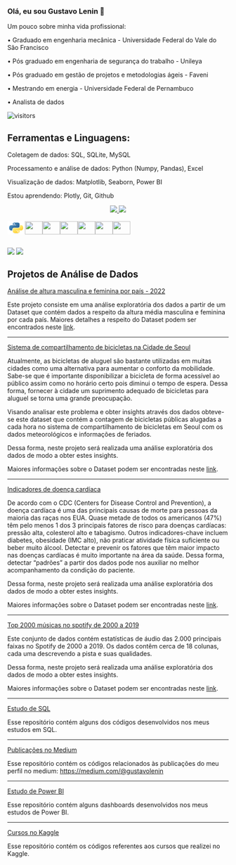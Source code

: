 ### Olá, eu sou Gustavo Lenin 👋

Um pouco sobre minha vida profissional:

• Graduado em engenharia mecânica - Universidade Federal do Vale do São Francisco

• Pós graduado em engenharia de segurança do trabalho - Unileya

• Pós graduado em gestão de projetos e metodologias ágeis - Faveni

• Mestrando em energia - Universidade Federal de Pernambuco

• Analista de dados

![visitors](https://visitor-badge.laobi.icu/badge?page_id=gustavo.lenin)

## Ferramentas e Linguagens:

Coletagem de dados: SQL, SQLite, MySQL

Processamento e análise de dados: Python (Numpy, Pandas), Excel

Visualização de dados: Matplotlib, Seaborn, Power BI

Estou aprendendo: Plotly, Git, Github

<div align="center">
  <a href="https://github.com/gustavolenin">
  <img height="180em" src="https://github-readme-stats.vercel.app/api?username=gustavolenin&show_icons=true&theme=github_dark&include_all_commits=true&count_private=true"/>
  <img height="180em" src="https://github-readme-stats.vercel.app/api/top-langs/?username=gustavolenin&layout=compact&langs_count=7&theme=github_dark"/>
</div>
<div style="display: inline_block"><br>        
<img align="center" alt="Rafa-Python" height="30" width="40" src="https://raw.githubusercontent.com/devicons/devicon/master/icons/python/python-original.svg"><img align="center" link rel="stylesheet" height="30" width="40" src="https://cdn.jsdelivr.net/gh/devicons/devicon/icons/matlab/matlab-original.svg" /><img align="center" link rel="stylesheet" height="30" width="40" src="https://cdn.jsdelivr.net/gh/devicons/devicon/icons/vscode/vscode-original.svg" /><img align="center" link rel="stylesheet" height="30" width="40" src="https://cdn.jsdelivr.net/gh/devicons/devicon/icons/sqlite/sqlite-original.svg" /><img align="center" link rel="stylesheet" height="30" width="40" src="https://cdn.jsdelivr.net/gh/devicons/devicon/icons/mysql/mysql-original.svg" /><img align="center" link rel="stylesheet" height="30" width="40" src="https://cdn.jsdelivr.net/gh/devicons/devicon/icons/trello/trello-plain.svg" /><img align="center" link rel="stylesheet" height="30" width="40" src="https://cdn.jsdelivr.net/gh/devicons/devicon/icons/jupyter/jupyter-original-wordmark.svg" />
</div>

          
 
 ##
 
<div> 
  <a href = "mailto:gustavo_lenin_souza@hotmail.com"><img src="https://img.shields.io/badge/Microsoft_Outlook-0078D4?style=for-the-badge&logo=microsoft-outlook&logoColor=white" target="_blank"></a>
  <a href="https://www.linkedin.com/in/gustavo-lenin-" target="_blank"><img src="https://img.shields.io/badge/-LinkedIn-%230077B5?style=for-the-badge&logo=linkedin&logoColor=white" target="_blank"></a> 

</div>

## Projetos de Análise de Dados


[Análise de altura masculina e feminina por país - 2022](https://github.com/gustavolenin/Analise-de-Altura-Masculina-e-Feminina-por-pais-2022)

Este projeto consiste em uma análise exploratória dos dados a partir de um Dataset que contém dados a respeito da altura média masculina e feminina por cada país. Maiores detalhes a respeito do Dataset podem ser encontrados neste [link](https://www.kaggle.com/datasets/majyhain/height-of-male-and-female-by-country-2022).

--------------------------------------------------------------------------------------------------------------------------------------

[Sistema de compartilhamento de bicicletas na Cidade de Seoul](https://github.com/gustavolenin/Compartilhamento-de-Bicicletas-em-Seul)

Atualmente, as bicicletas de aluguel são bastante utilizadas em muitas cidades como uma alternativa para aumentar o conforto da mobilidade. Sabe-se que é importante disponibilizar a bicicleta de forma acessível ao público assim como no horário certo pois diminui o tempo de espera. Dessa forma, fornecer à cidade um suprimento adequado de bicicletas para aluguel se torna uma grande preocupação.

Visando analisar este problema e obter insights através dos dados obteve-se este dataset que contém a contagem de bicicletas públicas alugadas a cada hora no sistema de compartilhamento de bicicletas em Seoul com os dados meteorológicos e informações de feriados. 

Dessa forma, neste projeto será realizada uma análise exploratória dos dados de modo a obter estes insights.

Maiores informações sobre o Dataset podem ser encontradas neste [link](https://archive.ics.uci.edu/ml/datasets/Seoul+Bike+Sharing+Demand).

--------------------------------------------------------------------------------------------------------------------------------------

[Indicadores de doença cardíaca](https://github.com/gustavolenin/Doencas_cardiacas)

De acordo com o CDC (Centers for Disease Control and Prevention), a doença cardíaca é uma das principais causas de morte para pessoas da maioria das raças nos EUA. Quase metade de todos os americanos (47%) têm pelo menos 1 dos 3 principais fatores de risco para doenças cardíacas: pressão alta, colesterol alto e tabagismo. Outros indicadores-chave incluem diabetes, obesidade (IMC alto), não praticar atividade física suficiente ou beber muito álcool. Detectar e prevenir os fatores que têm maior impacto nas doenças cardíacas é muito importante na área da saúde. Dessa forma, detectar “padrões” a partir dos dados pode nos auxiliar no melhor acompanhamento da condição do paciente.

Dessa forma, neste projeto será realizada uma análise exploratória dos dados de modo a obter estes insights.

Maiores informações sobre o Dataset podem ser encontradas neste [link](https://www.kaggle.com/datasets/kamilpytlak/personal-key-indicators-of-heart-disease).

--------------------------------------------------------------------------------------------------------------------------------------

[Top 2000 músicas no spotify de 2000 a 2019](https://github.com/gustavolenin/Spotify)

Este conjunto de dados contém estatísticas de áudio das 2.000 principais faixas no Spotify de 2000 a 2019. Os dados contêm cerca de 18 colunas, cada uma descrevendo a pista e suas qualidades.

Dessa forma, neste projeto será realizada uma análise exploratória dos dados de modo a obter estes insights.

Maiores informações sobre o Dataset podem ser encontradas neste [link](https://www.kaggle.com/datasets/paradisejoy/top-hits-spotify-from-20002019).

--------------------------------------------------------------------------------------------------------------------------------------

[Estudo de SQL](https://github.com/gustavolenin/SQL_OLIST)

Esse repositório contém alguns dos códigos desenvolvidos nos meus estudos em SQL.

--------------------------------------------------------------------------------------------------------------------------------------

[Publicações no Medium](https://github.com/gustavolenin/Medium)

Esse repositório contém os códigos relacionados às publicações do meu perfil no medium: https://medium.com/@gustavolenin

--------------------------------------------------------------------------------------------------------------------------------------

[Estudo de Power BI](https://github.com/gustavolenin/Power-BI)
  
Esse repositório contém alguns dashboards desenvolvidos nos meus estudos de Power BI.

--------------------------------------------------------------------------------------------------------------------------------------

[Cursos no Kaggle](https://github.com/gustavolenin/Kaggle-cursos)

Esse repositório contém os códigos referentes aos cursos que realizei no Kaggle.
